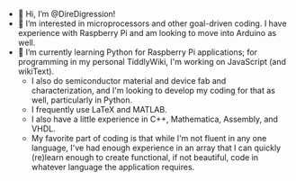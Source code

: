 - 👋 Hi, I’m @DireDigression!
- 👀 I’m interested in microprocessors and other goal-driven coding. I have experience with Raspberry Pi and am looking to move into Arduino as well. 
- 🌱 I’m currently learning Python for Raspberry Pi applications; for programming in my personal TiddlyWiki, I'm working on JavaScript (and wikiText).
  - I also do semiconductor material and device fab and characterization, and I'm looking to develop my coding for that as well, particularly in Python.
  - I frequently use LaTeX and MATLAB.
  - I also have a little experience in C++, Mathematica, Assembly, and VHDL.
  - My favorite part of coding is that while I'm not fluent in any one language, I've had enough experience in an array that I can quickly (re)learn enough
      to create functional, if not beautiful, code in whatever language the application requires.
<!---
- 💞️ I’m looking to collaborate on ...
- 📫 How to reach me ...
--->



<!---
Dire: This is a comment that won't show in the readme! What characters specifically make the comment?

DireDigression/DireDigression is a ✨ special ✨ repository because its `README.md` (this file) appears on your GitHub profile.
You can click the Preview link to take a look at your changes.
--->


<!---hiding the testing

<comment testing this works>

<
this doesn't work but why doesn't the last one show?
>

<!
test doesn't work but again the last doesn't show?
>

<!---
test works
--->

<!---
test but this works?
fuckin weird
>

--->
